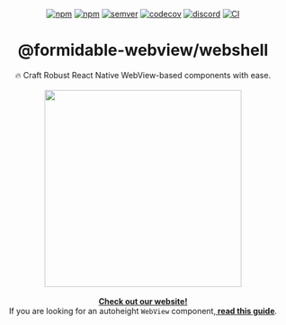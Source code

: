 <p align="center">
  <a href="https://www.npmjs.com/package/@formidable-webview/webshell"
    ><img
      src="https://img.shields.io/npm/v/@formidable-webview/webshell/latest"
      alt="npm"
  /></a>
  <a href="https://www.npmjs.com/package/@formidable-webview/webshell"
    ><img
      src="https://img.shields.io/npm/v/@formidable-webview/webshell/next"
      alt="npm"
  /></a>
  <a href="https://semver.org/spec/v2.0.0.html"
    ><img
      src="https://img.shields.io/badge/semver-2.0.0-e10079.svg"
      alt="semver"
  /></a>
  <a href="https://codecov.io/gh/formidable-webview/webshell"
    ><img
      src="https://codecov.io/gh/formidable-webview/webshell/branch/master/graph/badge.svg"
      alt="codecov"
  /></a>
  <a href="https://discord.gg/XV3zt3d"
    ><img
      src="https://img.shields.io/discord/757572391663566870?label=discord"
      alt="discord"
  /></a>
  <a
    href="https://github.com/formidable-webview/webshell/actions?query=branch%3Amaster+workflow%3ACI"
    ><img
      src="https://github.com/formidable-webview/webshell/workflows/CI/badge.svg?branch=master"
      alt="CI"
  /></a>
</p>

<h1 align="center">@formidable-webview/webshell</h1>

<p align="center">
  🔥 Craft Robust React Native WebView-based components with ease.
  <br /><br />
  <a href="https://formidable-webview.github.io/webshell/"
    ><img src="https://raw.githubusercontent.com/formidable-webview/webshell/master/assets/api-quickview.png" width="350"
  /></a>
  <br/>
  <br/>
  <strong><a href="https://formidable-webview.github.io/webshell/">Check out our website!</a></strong><br/>
  If you are looking for an autoheight <code>WebView</code> component,<strong><a href="https://formidable-webview.github.io/webshell/docs/autoheight/"> read this guide</a></strong>.
</p>
